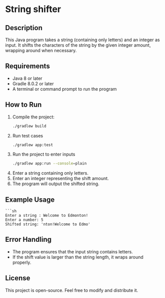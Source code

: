 # String shifter


## Description
This Java program takes a string (containing only letters) and an integer as input. It shifts the characters of the string by the given integer amount, wrapping around when necessary.

## Requirements
- Java 8 or later
- Gradle 8.0.2 or later 
- A terminal or command prompt to run the program


## How to Run
1. Compile the project:
   ```sh
   ./gradlew build

2. Run test cases
    ```sh
    ./gradlew app:test

3. Run the project to enter inputs
    ```sh
    ./gradlew app:run --console=plain

4. Enter a string containing only letters.
5. Enter an integer representing the shift amount.
6. The program will output the shifted string.

## Example Usage

    ```sh
    Enter a string : Welcome to Edmonton!
    Enter a number: 5
    Shifted string: 'nton!Welcome to Edmo'

## Error Handling
* The program ensures that the input string contains  letters.
* If the shift value is larger than the string length, it wraps around properly.

## License
This project is open-source. Feel free to modify and distribute it.